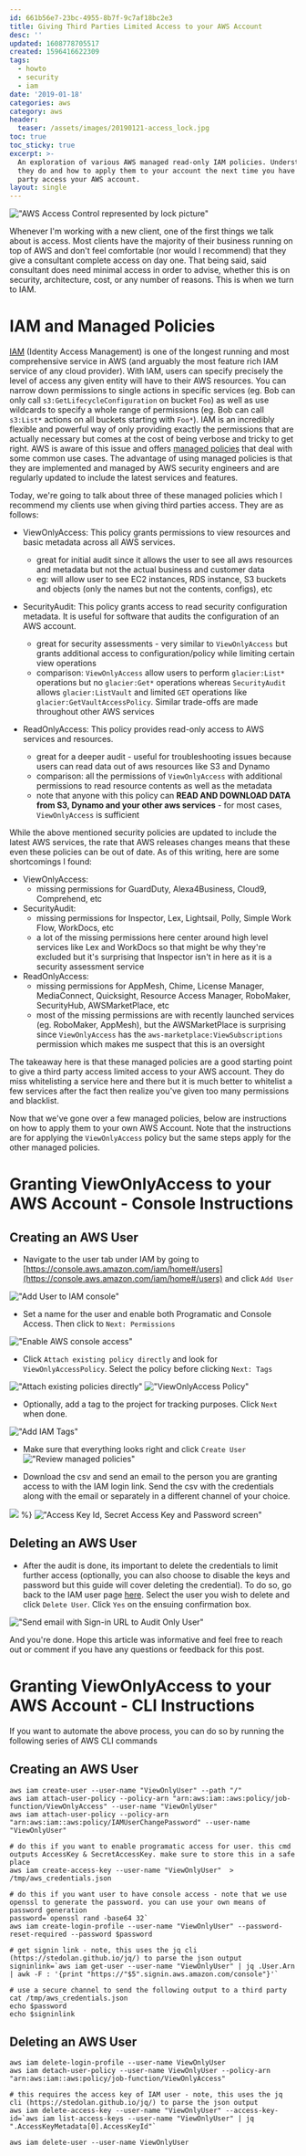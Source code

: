 ```yaml
---
id: 661b56e7-23bc-4955-8b7f-9c7af18bc2e3
title: Giving Third Parties Limited Access to your AWS Account
desc: ''
updated: 1608778705517
created: 1596416622309
tags:
  - howto
  - security
  - iam
date: '2019-01-18'
categories: aws
category: aws
header:
  teaser: /assets/images/20190121-access_lock.jpg
toc: true
toc_sticky: true
excerpt: >-
  An exploration of various AWS managed read-only IAM policies. Understand what
  they do and how to apply them to your account the next time you have a third
  party access your AWS account.
layout: single
---
```


!["AWS Access Control represented by lock picture"](https://kevinslin-images.s3.us-west-2.amazonaws.com/images/20190121-access_lock.jpg)

Whenever I'm working with a new client, one of the first things we talk about is access. Most clients have the majority of their business running on top of AWS and don't feel comfortable (nor would I recommend) that they give a consultant complete access on day one. That being said, said consultant does need minimal access in order to advise, whether this is on security, architecture, cost, or any number of reasons. This is when we turn to IAM.

# IAM and Managed Policies

[IAM](https://aws.amazon.com/iam/) (Identity Access Management) is one of the longest running and most comprehensive service in AWS (and arguably the most feature rich IAM service of any cloud provider). With IAM, users can specify precisely the level of access any given entity will have to their AWS resources. You can narrow down permissions to single actions in specific services (eg. Bob can only call `s3:GetLifecycleConfiguration` on bucket `Foo`) as well as use wildcards to specify a whole range of permissions (eg. Bob can call `s3:List*` actions on all buckets starting with `Foo*`). IAM is an incredibly flexible and powerful way of only providing exactly the permissions that are actually necessary but comes at the cost of being verbose and tricky to get right. AWS is aware of this issue and offers [managed policies](https://docs.aws.amazon.com/IAM/latest/UserGuide/access_policies_managed-vs-inline.html#aws-managed-policies) that deal with some common use cases. The advantage of using managed policies is that they are implemented and managed by AWS security engineers and are regularly updated to include the latest services and features.

Today, we're going to talk about three of these managed policies which I recommend my clients use when giving third parties access. They are as follows:

- ViewOnlyAccess: This policy grants permissions to view resources and basic metadata across all AWS services.
    - great for initial audit since it allows the user to see all aws resources and metadata but not the actual business and customer data
    - eg: will allow user to see EC2 instances, RDS instance, S3 buckets and objects (only the names but not the contents, configs), etc

- SecurityAudit: This policy grants access to read security configuration metadata. It is useful for software that audits the configuration of an AWS account.
    - great for security assessments - very similar to `ViewOnlyAccess` but grants additional access to configuration/policy while limiting certain view operations
    - comparison: `ViewOnlyAccess` allow users to perform `glacier:List*` operations but no `glacier:Get*` operations whereas `SecurityAudit` allows `glacier:ListVault` and limited `GET` operations like `glacier:GetVaultAccessPolicy`. Similar trade-offs are made throughout other AWS services

- ReadOnlyAccess: This policy provides read-only access to AWS services and resources.
    - great for a deeper audit - useful for troubleshooting issues because users can read data out of aws resources like S3 and Dynamo
    - comparison: all the permissions of `ViewOnlyAccess` with additional permissions to read resource contents as well as the metadata
    - note that anyone with this policy can **READ AND DOWNLOAD DATA from S3, Dynamo and your other aws services** - for most cases, `ViewOnlyAccess` is sufficient

While the above mentioned security policies are updated to include the latest AWS services, the rate that AWS releases changes means that these even these policies can be out of date. As of this writing, here are some shortcomings I found:

- ViewOnlyAccess:
    - missing permissions for GuardDuty, Alexa4Business, Cloud9, Comprehend, etc
- SecurityAudit:
    - missing permissions for Inspector, Lex, Lightsail, Polly, Simple Work Flow, WorkDocs, etc
    - a lot of the missing permissions here center around high level services like Lex and WorkDocs so that might be why they're excluded but it's surprising that Inspector isn't in here as it is a security assessment service
- ReadOnlyAccess:
    - missing permissions for AppMesh, Chime, License Manager, MediaConnect, Quicksight, Resource Access Manager, RoboMaker, SecurityHub, AWSMarketPlace, etc
    - most of the missing permissions are with recently launched services (eg. RoboMaker, AppMesh), but the AWSMarketPlace is surprising since `ViewOnlyAccess` has the `aws-marketplace:ViewSubscriptions` permission which makes me suspect that this is an oversight

The takeaway here is that these managed policies are a good starting point to give a third party access limited access to your AWS account. They do miss whitelisting a service here and there but it is much better to whitelist a few services after the fact then realize you've given too many permissions and blacklist.

Now that we've gone over a few managed policies, below are instructions on how to apply them to your own AWS Account. Note that the instructions are for applying the `ViewOnlyAccess` policy but the same steps apply for the other managed policies.

# Granting ViewOnlyAccess to your AWS Account - Console Instructions

## Creating an AWS User
- Navigate to the user tab under IAM by going to [https://console.aws.amazon.com/iam/home#/users](https://console.aws.amazon.com/iam/home#/users) and click `Add User`

!["Add User to IAM console"](https://kevinslin-images.s3.us-west-2.amazonaws.com/images/20190121-aws_audit-1-add_user.jpg )

- Set a name for the user and enable both Programatic and Console Access. Then click to `Next: Permissions`

!["Enable AWS console access"](https://kevinslin-images.s3.us-west-2.amazonaws.com/images/20190121-aws_audit-2-user_details.jpg )

- Click `Attach existing policy directly` and look for `ViewOnlyAccessPolicy`. Select the policy before clicking `Next: Tags`

!["Attach existing policies directly"](https://kevinslin-images.s3.us-west-2.amazonaws.com/images/20190121-aws_audit-3-add_existing_policy.jpg )
!["ViewOnlyAccess Policy"](https://kevinslin-images.s3.us-west-2.amazonaws.com/images/20190121-aws_audit-4-add_policy.jpg )

- Optionally, add a tag to the project for tracking purposes. Click `Next ` when done.

!["Add IAM Tags"](https://kevinslin-images.s3.us-west-2.amazonaws.com/images/20190121-aws_audit-5-optional_add_tag.jpg )

- Make sure that everything looks right and click `Create User`
!["Review managed policies"](https://kevinslin-images.s3.us-west-2.amazonaws.com/images/20190121-aws_audit-6-create_user.jpg )

- Download the csv and send an email to the person you are granting access to with the IAM login link. Send the csv with the credentials along with the email or separately in a different channel of your choice.

![](https://kevinslin-images.s3.us-west-2.amazonaws.com/images/20190121-aws_audit-7-download_email.jpg ) %}
!["Access Key Id, Secret Access Key and Password screen"](https://kevinslin-images.s3.us-west-2.amazonaws.com/images/20190121-aws_audit-8-email.jpg )

## Deleting an AWS User
- After the audit is done, its important to delete the credentials to limit further access (optionally, you can also choose to disable the keys and password but this guide will cover deleting the credential). To do so, go back to the IAM user page [here](https://console.aws.amazon.com/iam/home#/users). Select the user you wish to delete and click `Delete User`. Click `Yes` on the ensuing confirmation box.

!["Send email with Sign-in URL to Audit Only User"](https://kevinslin-images.s3.us-west-2.amazonaws.com/images/20190121-aws_audit-9-delete_user.jpg )

And you're done. Hope this article was informative and feel free to reach out or comment if you have any questions or feedback for this post.

# Granting ViewOnlyAccess to your AWS Account - CLI Instructions

If you want to automate the above process, you can do so by running the following series of AWS CLI commands

## Creating an AWS User

```
aws iam create-user --user-name "ViewOnlyUser" --path "/"
aws iam attach-user-policy --policy-arn "arn:aws:iam::aws:policy/job-function/ViewOnlyAccess" --user-name "ViewOnlyUser"
aws iam attach-user-policy --policy-arn "arn:aws:iam::aws:policy/IAMUserChangePassword" --user-name "ViewOnlyUser"

# do this if you want to enable programatic access for user. this cmd outputs AccessKey & SecretAccessKey. make sure to store this in a safe place
aws iam create-access-key --user-name "ViewOnlyUser"  > /tmp/aws_credentials.json

# do this if you want user to have console access - note that we use openssl to generate the password. you can use your own means of password generation
password=`openssl rand -base64 32`
aws iam create-login-profile --user-name "ViewOnlyUser" --password-reset-required --password $password

# get signin link - note, this uses the jq cli (https://stedolan.github.io/jq/) to parse the json output
signinlink=`aws iam get-user --user-name "ViewOnlyUser" | jq .User.Arn | awk -F : '{print "https://"$5".signin.aws.amazon.com/console"}'`

# use a secure channel to send the following output to a third party
cat /tmp/aws_credentials.json
echo $password
echo $signinlink

```

## Deleting an AWS User
```
aws iam delete-login-profile --user-name ViewOnlyUser
aws iam detach-user-policy --user-name ViewOnlyUser --policy-arn "arn:aws:iam::aws:policy/job-function/ViewOnlyAccess"

# this requires the access key of IAM user - note, this uses the jq cli (https://stedolan.github.io/jq/) to parse the json output
aws iam delete-access-key --user-name "ViewOnlyUser" --access-key-id=`aws iam list-access-keys --user-name "ViewOnlyUser" | jq ".AccessKeyMetadata[0].AccessKeyId"`

aws iam delete-user --user-name ViewOnlyUser

```
